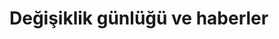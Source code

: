 # Değişiklik günlüğü ve haberler

<div class="announcekit-widget"></div>

<script>
    window.announcekit = (window.announcekit || { queue: [], on: function(n, x) {
    window.announcekit.queue.push([n, x]); }, push: function(x) { window.announcekit.queue.push(x); }
    });

    window.announcekit.push({
    "widget": "https://changelog.wallarm.com/widgets/v2/3kL7XO",
    "selector": ".announcekit-widget",
    "embed": true
    })
</script>
<script async src="https://cdn.announcekit.app/widget-v2.js"></script>
